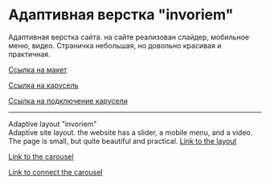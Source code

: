 # Адаптивная верстка "invoriem"   


Адаптивная верстка сайта. на сайте реализован слайдер, мобильное меню, видео. Страничка небольшая, но довольно красивая и практичная.


[Ссылка на макет](https://www.figma.com/file/46Tciw6IjvFGYfNZf19C45/Invoriem---WebCademy.ru---HTML-stream?type=design&node-id=0%3A1&t=lNOH7HHFkbYSiaIt-1 "макет")

[Ссылка на карусель](https://owlcarousel2.github.io/OwlCarousel2/ "карусель")

[Ссылка на подключение карусели](https://cdnjs.com/)

<hr>


Adaptive layout "invoriem"   
Adaptive site layout. the website has a slider, a mobile menu, and a video. The page is small, but quite beautiful and practical.
[Link to the layout](https://www.figma.com/file/46Tciw6IjvFGYfNZf19C45/Invoriem---WebCademy.ru---HTML-stream?type=design&node-id=0%3A1&t=lNOH7HHFkbYSiaIt-1 "layout")

[Link to the carousel](https://owlcarousel2.github.io/OwlCarousel2/ "carousel")

[Link to connect the carousel](https://cdnjs.com/)
